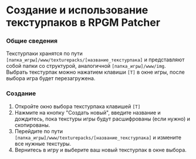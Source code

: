 # Создание и использование текстурпаков в RPGM Patcher

### Общие сведения
Текстурпаки хранятся по пути `[папка_игры]/www/texturepacks/[название_текстурпака]` и представляют собой папки со структурой, аналогичной `[папка_игры]/www/img`.  
Выбрать текстурпак можно нажатием клавиши `[T]` в окне игры, после выбора игра будет перезагружена.

### Создание
1. Откройте окно выбора текстурпака клавишей `[T]`
2. Нажмите на кнопку "Создать новый", введите название и дождитесь, пока текстуры игры будут расшифрованы (если нужно) и скопированы.
3. Перейдите по пути `[папка_игры]/www/texturepacks/[название_текстурпака]` и измените все нужные текстуры.
4. Вернитесь в игру и выберите ваш новый текстурпак в окне выбора.
